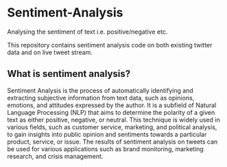 # Sentiment-Analysis
Analysing the sentiment of text i.e. positive/negative etc.

This repository contains sentiment analysis code on both existing twitter data and on live tweet stream.

## What is sentiment analysis?
Sentiment Analysis is the process of automatically identifying and extracting subjective information from text data, such as opinions, emotions, and attitudes expressed by the author. It is a subfield of Natural Language Processing (NLP) that aims to determine the polarity of a given text as either positive, negative, or neutral. This technique is widely used in various fields, such as customer service, marketing, and political analysis, to gain insights into public opinion and sentiments towards a particular product, service, or issue.
The results of sentiment analysis on tweets can be used for various applications such as brand monitoring, marketing research, and crisis management.
